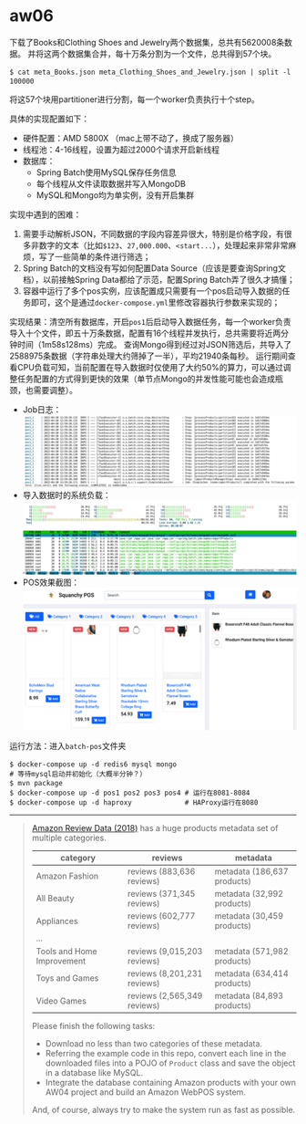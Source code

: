 # aw06

下载了Books和Clothing Shoes and Jewelry两个数据集，总共有5620008条数据。
并将这两个数据集合并，每十万条分割为一个文件，总共得到57个块。

```
$ cat meta_Books.json meta_Clothing_Shoes_and_Jewelry.json | split -l 100000
```

将这57个块用partitioner进行分割，每一个worker负责执行十个step。

具体的实现配置如下：

- 硬件配置：AMD 5800X （mac上带不动了，换成了服务器）
- 线程池：4-16线程，设置为超过2000个请求开启新线程
- 数据库：
  - Spring Batch使用MySQL保存任务信息
  - 每个线程从文件读取数据并写入MongoDB
  - MySQL和Mongo均为单实例，没有开启集群

实现中遇到的困难：

1. 需要手动解析JSON，不同数据的字段内容差异很大，特别是价格字段，有很多非数字的文本（比如`$123`、`27,000.000`、`<start...`），处理起来非常非常麻烦，写了一些简单的条件进行筛选；
2. Spring Batch的文档没有写如何配置Data Source（应该是要查询Spring文档），以前接触Spring Data都给了示范，配置Spring Batch弄了很久才搞懂；
3. 容器中运行了多个pos实例，应该配置成只需要有一个pos启动导入数据的任务即可，这个是通过`docker-compose.yml`里修改容器执行参数来实现的；

实现结果：清空所有数据库，开启`pos1`后启动导入数据任务，每一个worker负责导入十个文件，即五十万条数据，配置有16个线程并发执行，总共需要将近两分钟时间（1m58s128ms）完成。
查询Mongo得到经过对JSON筛选后，共导入了2588975条数据（字符串处理大约筛掉了一半），平均21940条每秒。
运行期间查看CPU负载可知，当前配置在导入数据时仅使用了大约50%的算力，可以通过调整任务配置的方式得到更快的效果（单节点Mongo的并发性能可能也会造成瓶颈，也需要调整）。

- Job日志：
  ![](./assets/job.png)
- 导入数据时的系统负载：
  ![](./assets/htop.png)
- POS效果截图：
  ![](./assets/pos.png)

运行方法：进入`batch-pos`文件夹

```shell
$ docker-compose up -d redis6 mysql mongo
# 等待mysql启动并初始化（大概半分钟？）
$ mvn package
$ docker-compose up -d pos1 pos2 pos3 pos4 # 运行在8081-8084
$ docker-compose up -d haproxy             # HAProxy运行在8080
```



---

> [Amazon Review Data (2018)](https://nijianmo.github.io/amazon/index.html) has a huge products metadata set of multiple categories.
>
> |category| reviews | metadata |
> |--| -- | -- |
> |Amazon Fashion|reviews (883,636 reviews)|metadata (186,637 products)|
> |All Beauty|reviews (371,345 reviews)|metadata (32,992 products)|
> |Appliances|reviews (602,777 reviews)|metadata (30,459 products)|
> | ... |
> |Tools and Home Improvement|reviews (9,015,203 reviews)|metadata (571,982 products)|
> Toys and Games|reviews (8,201,231 reviews)|metadata (634,414 products)|
> Video Games|reviews (2,565,349 reviews)|metadata (84,893 products)|
>
> Please finish the following tasks:
>
> - Download no less than two categories of these metadata.
> - Referring the example code in this repo, convert each line in the downloaded files into a POJO of `Product` class and save the object in a database like MySQL. 
> - Integrate the database containing Amazon products with your own AW04 project and build an Amazon WebPOS system.
>
> And, of course, always try to make the system run as fast as possible.
